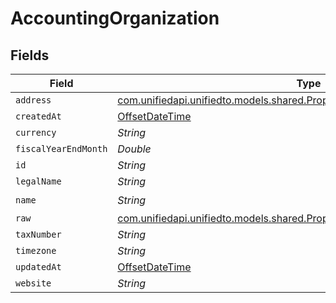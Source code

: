 # AccountingOrganization


## Fields

| Field                                                                                                                                        | Type                                                                                                                                         | Required                                                                                                                                     | Description                                                                                                                                  |
| -------------------------------------------------------------------------------------------------------------------------------------------- | -------------------------------------------------------------------------------------------------------------------------------------------- | -------------------------------------------------------------------------------------------------------------------------------------------- | -------------------------------------------------------------------------------------------------------------------------------------------- |
| `address`                                                                                                                                    | [com.unifiedapi.unifiedto.models.shared.PropertyAccountingOrganizationAddress](../../models/shared/PropertyAccountingOrganizationAddress.md) | :heavy_minus_sign:                                                                                                                           | N/A                                                                                                                                          |
| `createdAt`                                                                                                                                  | [OffsetDateTime](https://docs.oracle.com/javase/8/docs/api/java/time/OffsetDateTime.html)                                                    | :heavy_minus_sign:                                                                                                                           | N/A                                                                                                                                          |
| `currency`                                                                                                                                   | *String*                                                                                                                                     | :heavy_minus_sign:                                                                                                                           | N/A                                                                                                                                          |
| `fiscalYearEndMonth`                                                                                                                         | *Double*                                                                                                                                     | :heavy_minus_sign:                                                                                                                           | N/A                                                                                                                                          |
| `id`                                                                                                                                         | *String*                                                                                                                                     | :heavy_minus_sign:                                                                                                                           | N/A                                                                                                                                          |
| `legalName`                                                                                                                                  | *String*                                                                                                                                     | :heavy_minus_sign:                                                                                                                           | N/A                                                                                                                                          |
| `name`                                                                                                                                       | *String*                                                                                                                                     | :heavy_check_mark:                                                                                                                           | N/A                                                                                                                                          |
| `raw`                                                                                                                                        | [com.unifiedapi.unifiedto.models.shared.PropertyAccountingOrganizationRaw](../../models/shared/PropertyAccountingOrganizationRaw.md)         | :heavy_minus_sign:                                                                                                                           | N/A                                                                                                                                          |
| `taxNumber`                                                                                                                                  | *String*                                                                                                                                     | :heavy_minus_sign:                                                                                                                           | N/A                                                                                                                                          |
| `timezone`                                                                                                                                   | *String*                                                                                                                                     | :heavy_minus_sign:                                                                                                                           | N/A                                                                                                                                          |
| `updatedAt`                                                                                                                                  | [OffsetDateTime](https://docs.oracle.com/javase/8/docs/api/java/time/OffsetDateTime.html)                                                    | :heavy_minus_sign:                                                                                                                           | N/A                                                                                                                                          |
| `website`                                                                                                                                    | *String*                                                                                                                                     | :heavy_minus_sign:                                                                                                                           | N/A                                                                                                                                          |
